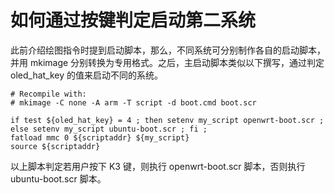 # 如何通过按键判定启动第二系统

此前介绍绘图指令时提到启动脚本，那么，不同系统可分别制作各自的启动脚本，并用 mkimage 分别转换为专用格式。之后，主启动脚本类似以下撰写，通过判定 oled_hat_key 的值来启动不同的系统。

    # Recompile with:
    # mkimage -C none -A arm -T script -d boot.cmd boot.scr
    
    if test ${oled_hat_key} = 4 ; then setenv my_script openwrt-boot.scr ; else setenv my_script ubuntu-boot.scr ; fi ;
    fatload mmc 0 ${scriptaddr} ${my_script}
    source ${scriptaddr}

以上脚本判定若用户按下 K3 键，则执行 openwrt-boot.scr 脚本，否则执行 ubuntu-boot.scr 脚本。
